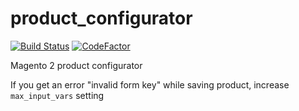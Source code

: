 # product_configurator
[![Build Status](https://travis-ci.org/Styopchik/product_configurator.svg?branch=master)](https://travis-ci.org/Styopchik/product_configurator) [![CodeFactor](https://www.codefactor.io/repository/github/styopchik/productconfigurator/badge)](https://www.codefactor.io/repository/github/styopchik/productconfigurator)


Magento 2 product configurator 


If you get an error "invalid form key" while saving product, increase `max_input_vars` setting
